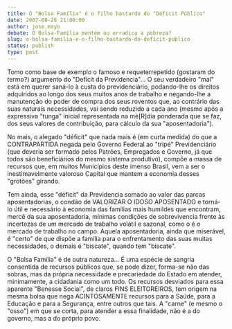 ```yaml
---
title: O "Bolsa Família" é o filho bastardo do "Déficit Público"
date: 2007-08-28 21:00:00
author: jose.mayo
debate: O Bolsa-Família mantém ou erradica a pobreza?
slug: o-bolsa-familia-e-o-filho-bastardo-do-deficit-publico
status: publish 
type: post
---
```


Tomo como base de exemplo o famoso e requeterrepetido (gostaram do termo?) argumento do "Deficit da Previdencia"... O seu verdadeiro "mal" está em querer saná-lo à custa do previdenciário, podando-lhe os direitos adquiridos ao longo dos seus muitos anos de trabalho e negando-lhe a manutenção do poder de compra dos seus roventos que, ao contrário das suas naturais necessidades, vai sendo reduzido a cada ano (mesmo após a expressiva "tunga" inicial representada na mé[R]dia ponderada que se faz, dos seus valores de contribuição, para cálculo da sua "aposentadoria").   

  

No mais, o alegado "déficit" que nada mais é (em curta medida) do que a CONTRAPARTIDA negada pelo Governo Federal ao "tripé" Previdenciário (que deveria ser formado pelos Patrões, Empregados e Governo, já que todos são beneficiários do mesmo sistema produtivo), compõe a massa de recursos que, em muitos Municípios deste imenso Brasil, vem a ser o inestimavelmente valoroso Capital que mantem a economia desses "grotões" girando.  

  

Tem ainda, esse "déficit" da Previdencia somado ao valor das parcas aposentadorias, o condão de VALORIZAR O IDOSO APOSENTADO e torná-lo útil e necessário à economia das famílias mais humildes que encontram, mercê da sua aposentadoria, mínimas condições de sobrevivencia frente às incertezas de um mercado de trabalho volátil e sazonal, como o é o mercado de trabalho no campo. Aquela aposentadoria, ainda que miserável, é "certo" de que dispõe a família para o enfrentamento das suas muitas necessidades, o demais é "biscate", quando tem "biscate".  

  

O "Bolsa Família" é de outra natureza... É uma espécie de sangria consentida de recursos públicos que, se pode dizer, forma-se não das sobras, mas da própria necessidade e precariedade do Estado em atender, minimamente, a cidadania como um todo. Os recursos desviados para essa aparente "Benesse Social", de claros FINS ELEITOREIROS, tem origem na mesma bolsa que nega ACINTOSAMENTE recursos para a Saúde, para a Educação e para a Segurança, entre outros que tais. A "carne" (e mesmo o "osso") em que se corta, para atender a essa finalidade, não é a do governo, mas a do próprio povo.
